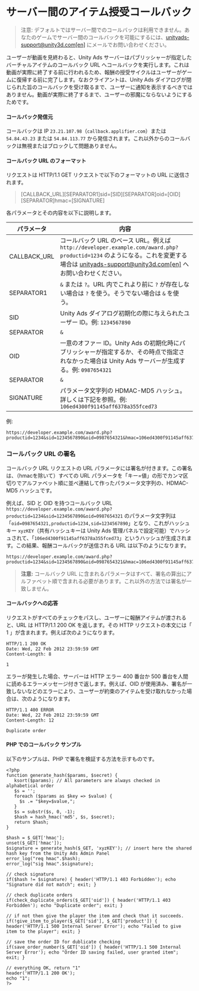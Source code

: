 # サーバー間のアイテム授受コールバック

>注意: デフォルトではサーバー間でのコールバックは利用できません。あなたのゲームでサーバー間のコールバックを可能にするには、[unityads-support@unity3d.com[en]](mailto:unityads-support@unity3d.com) にメールでお問い合わせください。

ユーザーが動画を見終わると、Unity Ads サーバーはパブリッシャーが指定したバーチャルアイテムのコールバック URL へコールバックを実行します。これは動画が実際に終了する前に行われるため、報酬の授受サイクルはユーザーがゲームに復帰する前に完了します。なおクライアントは、Unity Ads ダイアログが閉じられた旨のコールバックを受け取るまで、ユーザーに通知を表示するべきではありません。動画が実際に終了するまで、ユーザーの邪魔にならないようにするためです。

#### コールバック発信元
コールバックは IP `23.21.107.98`（`callback.applifier.com`）または `54.84.43.23` または `54.84.113.77` から発信されます。これ以外からのコールバックは無視またはブロックして問題ありません。

#### コールバック URL のフォーマット
リクエストは HTTP/1.1 GET リクエストで以下のフォーマットの URL に送信されます。
> 
> [CALLBACK_URL][SEPARATOR1]sid=[SID][SEPARATOR]oid=[OID][SEPARATOR]hmac=[SIGNATURE]
> 

各パラメータとその内容を以下に説明します。

|パラメータ|内容|
|---------|-------|
|CALLBACK_URL|コールバック URL のベース URL。例えば `http://developer.example.com/award.php?productid=1234` のようになる。これを変更する場合は [unityads-support@unity3d.com[en]](unityads-support@unity3d.com) へお問い合わせください。 |
|SEPARATOR1|`&` または `?`。URL 内でこれより前に `?` が存在しない場合は `?` を使う。そうでない場合は `&` を使う。|
|SID|Unity Ads ダイアログ初期化の際に与えられたユーザー ID。例: `1234567890`|
|SEPARATOR|`&`|
|OID|一意のオファー ID。Unity Ads の初期化時にパブリッシャーが指定するか、その時点で指定されなかった場合は Unity Ads サーバーが生成する。例: `0987654321`|
|SEPARATOR|`&`|
|SIGNATURE|パラメータ文字列の HDMAC-MD5 ハッシュ。詳しくは下記を参照。例: `106ed4300f91145aff6378a355fced73`|


例:

```
https://developer.example.com/award.php?productid=1234&sid=1234567890&oid=0987654321&hmac=106ed4300f91145aff6378a355fced73.
```

### コールバック URL の署名
コールバック URL リクエストの URL パラメータには署名が付きます。この署名は、（hmacを除いて）すべての URL パラメータを「キー=値」の形でカンマ区切りでアルファベット順に並べ連結して作ったパラメータ文字列の、HDMAC-MD5 ハッシュです。

例えば、SID と OID を持つコールバック URL `https://developer.example.com/award.php?productid=1234&sid=1234567890&oid=0987654321` のパラメータ文字列は「`oid=0987654321,productid=1234,sid=1234567890`」となり、これがハッシュキー `xyzKEY`（共有ハッシュキーは Unity Ads 管理パネルで設定可能）でハッシュされて、「`106ed4300f91145aff6378a355fced73`」というハッシュが生成されます。この結果、報酬コールバックが送信される URL は以下のようになります。


```
https://developer.example.com/award.php?productid=1234&sid=1234567890&oid=0987654321&hmac=106ed4300f91145aff6378a355fced73
```



>**注意:** コールバック URL に含まれるパラメータはすべて、署名の算出にアルファベット順で含まれる必要があります。これ以外の方法では署名が一致しません。


#### コールバックへの応答
リクエストがすべてのチェックをパスし、ユーザーに報酬アイテムが渡されると、URL は HTTP/1.1 200 OK を返します。その HTTP リクエストの本文には「 1 」が含まれます。例えば次のようになります。


```
HTTP/1.1 200 OK
Date: Wed, 22 Feb 2012 23:59:59 GMT
Content-Length: 8

1
```


エラーが発生した場合、サーバーは HTTP エラー 400 番台か 500 番台を人間に読めるエラーメッセージ付きで返します。例えば、OID が使用済み、署名が一致しないなどのエラーにより、ユーザーが約束のアイテムを受け取れなかった場合は、次のようになります。


```
HTTP/1.1 400 ERROR
Date: Wed, 22 Feb 2012 23:59:59 GMT
Content-Length: 12

Duplicate order
```


#### PHP でのコールバック サンプル
以下のサンプルは、PHP で署名を検証する方法を示すものです。


```
<?php
function generate_hash($params, $secret) {
   ksort($params); // All parameters are always checked in alphabetical order
   $s = '';
   foreach ($params as $key => $value) {
     $s .= "$key=$value,";
   }
   $s = substr($s, 0, -1);
   $hash = hash_hmac('md5', $s, $secret);
   return $hash;
}

$hash = $_GET['hmac'];
unset($_GET['hmac']);
$signature = generate_hash($_GET, 'xyzKEY'); // insert here the shared hash key from the Unity Ads Admin Panel
error_log("req hmac".$hash);
error_log("sig hmac".$signature);

// check signature
if($hash != $signature) { header('HTTP/1.1 403 Forbidden'); echo "Signature did not match"; exit; }

// check duplicate orders
if(check_duplicate_orders($_GET['oid']) { header('HTTP/1.1 403 Forbidden'); echo "Duplicate order"; exit; }

// if not then give the player the item and check that it succeeds.
if(!give_item_to_player($_GET['sid'], $_GET['product']) { header('HTTP/1.1 500 Internal Server Error'); echo "Failed to give item to the player"; exit; }

// save the order ID for dublicate checking
if(save_order_number($_GET['oid']) { header('HTTP/1.1 500 Internal Server Error'); echo "Order ID saving failed, user granted item"; exit; }

// everything OK, return "1"
header('HTTP/1.1 200 OK');
echo "1";
?>
```

